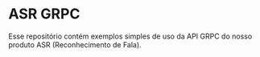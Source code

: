 # ASR GRPC

Esse repositório contém exemplos simples de uso da API GRPC do nosso produto ASR (Reconhecimento de Fala).
